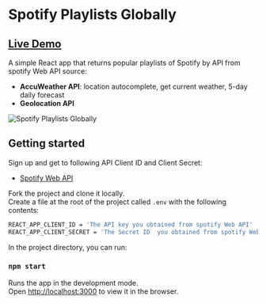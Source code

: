 # Spotify Playlists Globally
##  [Live Demo](https://spotify-platylists-asaf.netlify.app/)

A simple React app that returns popular playlists of Spotify by API from spotify Web API source:

- **AccuWeather API**: location autocomplete, get current weather, 5-day daily forecast
- **Geolocation API**

![Spotify Playlists Globally](https://my-portfolio-asaf.netlify.app/img/websites/spotify.JPG)

## Getting started

Sign up and get to following API Client ID and Client Secret:
- [Spotify Web API](https://developer.spotify.com/documentation/web-api/)

Fork the project and clone it locally.<br />
Create a file at the root of the project called `.env` with the following contents:

```sh
REACT_APP_CLIENT_ID = 'The API key you obtained from spotify Web API'
REACT_APP_CLIENT_SECRET = 'The Secret ID  you obtained from spotify Web API'
```
In the project directory, you can run:

### `npm start`

Runs the app in the development mode.<br />
Open [http://localhost:3000](http://localhost:3000) to view it in the browser.
